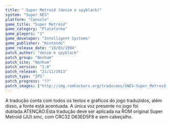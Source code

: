 ```yaml
---
title: " Super Metroid (denim e spyblack)"
system: "Super NES"
platform: "Console"
game_title: "Super Metroid"
game_category: "Plataforma"
game_players: "1"
game_developer: "Intelligent Systems"
game_publisher: "Nintendo"
game_release_date: "19/03/1994"
patch_author: "denim e spyblack"
patch_group: "Nenhum"
patch_site: "Nenhum"
patch_version: "1.0"
patch_release: "21/11/2013"
patch_type: "IPS"
patch_progress: "??"
patch_images: ["http://img.romhackers.org/traducoes/SNES-Super_Metroid-denim-1.png","http://img.romhackers.org/traducoes/%5BSNES%5D%20Super%20Metroid%20-%20denim%20-%202.png","http://img.romhackers.org/traducoes/%5BSNES%5D%20Super%20Metroid%20-%20denim%20-%203.png"]
---
```

A tradução conta com todos os textos e gráficos do jogo traduzidos, além disso, a fonte está acentuada. A única voz presente no jogo foi dublada.ATENÇÃO:Esta tradução deve ser aplicada na ROM original Super Metroid (JU).smc, com CRC32 D63ED5F8 e sem cabeçalho.